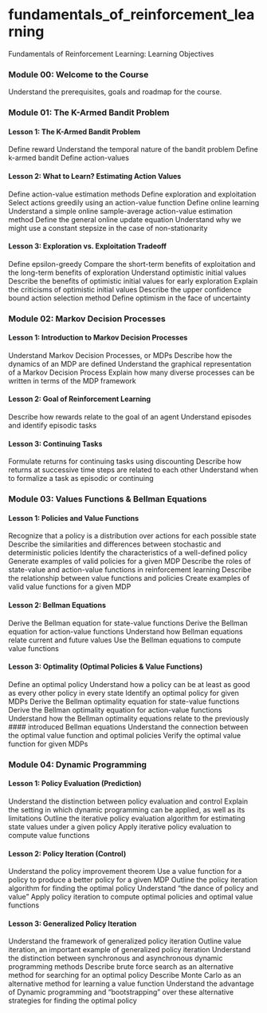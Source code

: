 # fundamentals_of_reinforcement_learning

Fundamentals of Reinforcement Learning: Learning Objectives

### Module 00: Welcome to the Course
Understand the prerequisites, goals and roadmap for the course.

### Module 01: The K-Armed Bandit Problem
#### Lesson 1: The K-Armed Bandit Problem
Define reward
Understand the temporal nature of the bandit problem
Define k-armed bandit
Define action-values

#### Lesson 2: What to Learn? Estimating Action Values
Define action-value estimation methods
Define exploration and exploitation
Select actions greedily using an action-value function
Define online learning
Understand a simple online sample-average action-value estimation method
Define the general online update equation
Understand why we might use a constant stepsize in the case of non-stationarity

#### Lesson 3: Exploration vs. Exploitation Tradeoff
Define epsilon-greedy
Compare the short-term benefits of exploitation and the long-term benefits of exploration
Understand optimistic initial values
Describe the benefits of optimistic initial values for early exploration
Explain the criticisms of optimistic initial values
Describe the upper confidence bound action selection method
Define optimism in the face of uncertainty

### Module 02: Markov Decision Processes
#### Lesson 1: Introduction to Markov Decision Processes
Understand Markov Decision Processes, or MDPs
Describe how the dynamics of an MDP are defined
Understand the graphical representation of a Markov Decision Process
Explain how many diverse processes can be written in terms of the MDP framework

#### Lesson 2: Goal of Reinforcement Learning
Describe how rewards relate to the goal of an agent
Understand episodes and identify episodic tasks

#### Lesson 3: Continuing Tasks
Formulate returns for continuing tasks using discounting
Describe how returns at successive time steps are related to each other
Understand when to formalize a task as episodic or continuing

### Module 03: Values Functions & Bellman Equations

#### Lesson 1: Policies and Value Functions
Recognize that a policy is a distribution over actions for each possible state
Describe the similarities and differences between stochastic and deterministic policies
Identify the characteristics of a well-defined policy
Generate examples of valid policies for a given MDP
Describe the roles of state-value and action-value functions in reinforcement learning
Describe the relationship between value functions and policies
Create examples of valid value functions for a given MDP

#### Lesson 2: Bellman Equations
Derive the Bellman equation for state-value functions
Derive the Bellman equation for action-value functions
Understand how Bellman equations relate current and future values
Use the Bellman equations to compute value functions

#### Lesson 3: Optimality (Optimal Policies & Value Functions)
Define an optimal policy
Understand how a policy can be at least as good as every other policy in every state
Identify an optimal policy for given MDPs
Derive the Bellman optimality equation for state-value functions
Derive the Bellman optimality equation for action-value functions
Understand how the Bellman optimality equations relate to the previously #### introduced Bellman equations
Understand the connection between the optimal value function and optimal policies
Verify the optimal value function for given MDPs

### Module 04: Dynamic Programming
#### Lesson 1: Policy Evaluation (Prediction)
Understand the distinction between policy evaluation and control
Explain the setting in which dynamic programming can be applied, as well as its limitations
Outline the iterative policy evaluation algorithm for estimating state values under a given policy
Apply iterative policy evaluation to compute value functions

#### Lesson 2: Policy Iteration (Control)
Understand the policy improvement theorem
Use a value function for a policy to produce a better policy for a given MDP
Outline the policy iteration algorithm for finding the optimal policy
Understand “the dance of policy and value”
Apply policy iteration to compute optimal policies and optimal value functions

#### Lesson 3: Generalized Policy Iteration
Understand the framework of generalized policy iteration
Outline value iteration, an important example of generalized policy iteration
Understand the distinction between synchronous and asynchronous dynamic programming methods
Describe brute force search as an alternative method for searching for an optimal policy
Describe Monte Carlo as an alternative method for learning a value function
Understand the advantage of Dynamic programming and “bootstrapping” over these alternative strategies for finding the optimal policy


